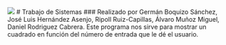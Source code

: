 <img src="https://www.kerstner.at/wp-content/uploads/2015/01/git-logo.jpg" style="align: center;"/>
# Trabajo de Sistemas
### Realizado por Germán Boquizo Sánchez, José Luis Hernández Asenjo, Ripoll Ruiz-Capillas, Álvaro Muñoz Miguel, Daniel Rodriguez Cabrera.
Este programa nos sirve para mostrar un cuadrado en función del número de entrada que le dé el usuario.
